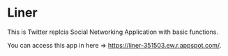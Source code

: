 # Liner
This is Twitter replcia Social Networking Application with basic functions.

You can access this app in here => https://liner-351503.ew.r.appspot.com/.
